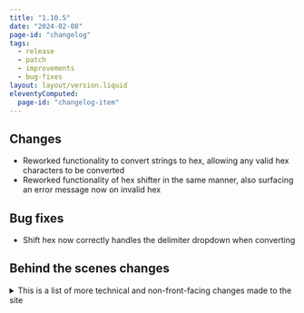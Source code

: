 ```yaml
---
title: "1.10.5"
date: "2024-02-08"
page-id: "changelog"
tags: 
  - release
  - patch
  - improvements
  - bug-fixes
layout: layout/version.liquid
eleventyComputed:
  page-id: "changelog-item"
---
```

## Changes
- Reworked functionality to convert strings to hex, allowing any valid hex characters to be converted
- Reworked functionality of hex shifter in the same manner, also surfacing an error message now on invalid hex

## Bug fixes
- Shift hex now correctly handles the delimiter dropdown when converting

## Behind the scenes changes
<details>
<summary>This is a list of more technical and non-front-facing changes made to the site</summary>

### Changes
- Updated some regex matches to potentially be a bit more performant (dropping the reliance on the case-insensitive flag)
- Switch to locale case when doing transforms with casing
</details>